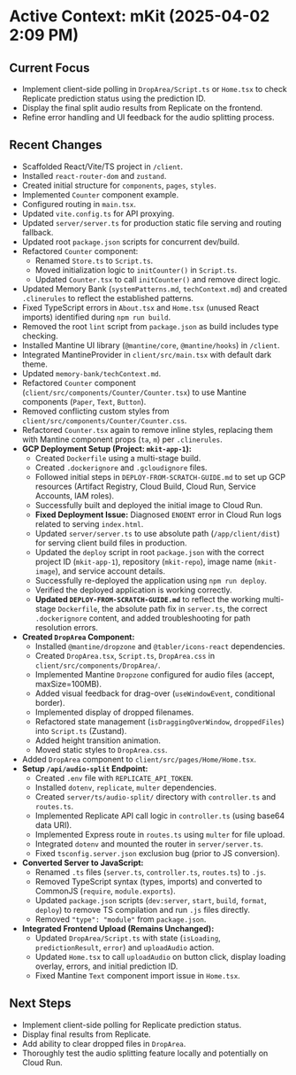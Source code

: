 # Active Context: mKit (2025-04-02 2:09 PM)

## Current Focus

-   Implement client-side polling in `DropArea/Script.ts` or `Home.tsx` to check Replicate prediction status using the prediction ID.
-   Display the final split audio results from Replicate on the frontend.
-   Refine error handling and UI feedback for the audio splitting process.

## Recent Changes

-   Scaffolded React/Vite/TS project in `/client`.
-   Installed `react-router-dom` and `zustand`.
-   Created initial structure for `components`, `pages`, `styles`.
-   Implemented `Counter` component example.
-   Configured routing in `main.tsx`.
-   Updated `vite.config.ts` for API proxying.
-   Updated `server/server.ts` for production static file serving and routing fallback.
-   Updated root `package.json` scripts for concurrent dev/build.
-   Refactored `Counter` component:
    -   Renamed `Store.ts` to `Script.ts`.
    -   Moved initialization logic to `initCounter()` in `Script.ts`.
    -   Updated `Counter.tsx` to call `initCounter()` and remove direct logic.
-   Updated Memory Bank (`systemPatterns.md`, `techContext.md`) and created `.clinerules` to reflect the established patterns.
-   Fixed TypeScript errors in `About.tsx` and `Home.tsx` (unused React imports) identified during `npm run build`.
-   Removed the root `lint` script from `package.json` as build includes type checking.
-   Installed Mantine UI library (`@mantine/core`, `@mantine/hooks`) in `/client`.
-   Integrated MantineProvider in `client/src/main.tsx` with default dark theme.
-   Updated `memory-bank/techContext.md`.
-   Refactored `Counter` component (`client/src/components/Counter/Counter.tsx`) to use Mantine components (`Paper`, `Text`, `Button`).
-   Removed conflicting custom styles from `client/src/components/Counter/Counter.css`.
-   Refactored `Counter.tsx` again to remove inline styles, replacing them with Mantine component props (`ta`, `m`) per `.clinerules`.
-   **GCP Deployment Setup (Project: `mkit-app-1`):**
    -   Created `Dockerfile` using a multi-stage build.
    -   Created `.dockerignore` and `.gcloudignore` files.
    -   Followed initial steps in `DEPLOY-FROM-SCRATCH-GUIDE.md` to set up GCP resources (Artifact Registry, Cloud Build, Cloud Run, Service Accounts, IAM roles).
    -   Successfully built and deployed the initial image to Cloud Run.
    -   **Fixed Deployment Issue:** Diagnosed `ENOENT` error in Cloud Run logs related to serving `index.html`.
    -   Updated `server/server.ts` to use absolute path (`/app/client/dist`) for serving client build files in production.
    -   Updated the `deploy` script in root `package.json` with the correct project ID (`mkit-app-1`), repository (`mkit-repo`), image name (`mkit-image`), and service account details.
    -   Successfully re-deployed the application using `npm run deploy`.
    -   Verified the deployed application is working correctly.
    -   **Updated `DEPLOY-FROM-SCRATCH-GUIDE.md`** to reflect the working multi-stage `Dockerfile`, the absolute path fix in `server.ts`, the correct `.dockerignore` content, and added troubleshooting for path resolution errors.
-   **Created `DropArea` Component:**
    -   Installed `@mantine/dropzone` and `@tabler/icons-react` dependencies.
    -   Created `DropArea.tsx`, `Script.ts`, `DropArea.css` in `client/src/components/DropArea/`.
    -   Implemented Mantine `Dropzone` configured for audio files (accept, maxSize=100MB).
    -   Added visual feedback for drag-over (`useWindowEvent`, conditional border).
    -   Implemented display of dropped filenames.
    -   Refactored state management (`isDraggingOverWindow`, `droppedFiles`) into `Script.ts` (Zustand).
    -   Added height transition animation.
    -   Moved static styles to `DropArea.css`.
-   Added `DropArea` component to `client/src/pages/Home/Home.tsx`.
-   **Setup `/api/audio-split` Endpoint:**
    -   Created `.env` file with `REPLICATE_API_TOKEN`.
    -   Installed `dotenv`, `replicate`, `multer` dependencies.
    -   Created `server/ts/audio-split/` directory with `controller.ts` and `routes.ts`.
    -   Implemented Replicate API call logic in `controller.ts` (using base64 data URI).
    -   Implemented Express route in `routes.ts` using `multer` for file upload.
    -   Integrated `dotenv` and mounted the router in `server/server.ts`.
    -   Fixed `tsconfig.server.json` exclusion bug (prior to JS conversion).
-   **Converted Server to JavaScript:**
    -   Renamed `.ts` files (`server.ts`, `controller.ts`, `routes.ts`) to `.js`.
    -   Removed TypeScript syntax (types, imports) and converted to CommonJS (`require`, `module.exports`).
    -   Updated `package.json` scripts (`dev:server`, `start`, `build`, `format`, `deploy`) to remove TS compilation and run `.js` files directly.
    -   Removed `"type": "module"` from `package.json`.
-   **Integrated Frontend Upload (Remains Unchanged):**
    -   Updated `DropArea/Script.ts` with state (`isLoading`, `predictionResult`, `error`) and `uploadAudio` action.
    -   Updated `Home.tsx` to call `uploadAudio` on button click, display loading overlay, errors, and initial prediction ID.
    -   Fixed Mantine `Text` component import issue in `Home.tsx`.

## Next Steps

-   Implement client-side polling for Replicate prediction status.
-   Display final results from Replicate.
-   Add ability to clear dropped files in `DropArea`.
-   Thoroughly test the audio splitting feature locally and potentially on Cloud Run.
